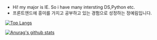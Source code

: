 - Hi! my major is IE. So i have many intersting DS,Python etc.
- 프론트엔드에 흥미를 가지고 공부하고 있는 경험으로 성정하는 정예림입니다.

[![Top Langs](https://github-readme-stats.vercel.app/api/top-langs/?username=jeong-yerim4898&layout=compact)](https://github.com/anuraghazra/github-readme-stats)

[![Anurag's github stats](https://github-readme-stats.vercel.app/api?username=jeong-yerim4898)](https://github.com/anuraghazra/github-readme-stats)

